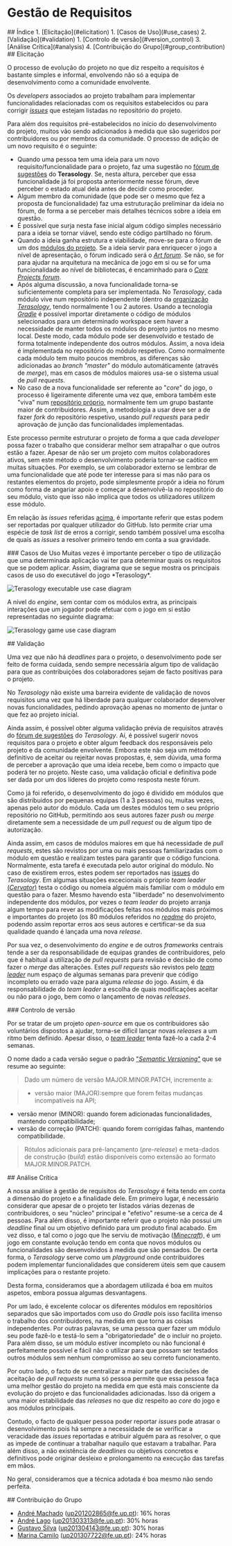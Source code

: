 # Gestão de Requisitos

<a name="index"/>
## Índice
1. [Elicitação](#elicitation)
  1. [Casos de Uso](#use_cases)
2. [Validação](#validation)
  1. [Controlo de versão](#version_control)
3. [Análise Crítica](#analysis)
4. [Contribuição do Grupo](#group_contribution)

<a name="elicitation"/>
## Elicitação

  O processo de evolução do projeto no que diz respeito a requisitos é bastante simples e informal, envolvendo não só a equipa de desenvolvimento como a comunidade envolvente.

  Os *developers* associados ao projeto trabalham para implementar funcionalidades relacionadas com os requisitos estabelecidos ou para corrigir <a name="issues"/>[*issues*](https://github.com/MovingBlocks/Terasology/issues) que estejam listadas no repositório do projeto.
 
 Para além dos requisitos pré-estabelecidos no início do desenvolvimento do projeto, muitos vão sendo adicionados à medida que são sugeridos por contribuidores ou por membros da comunidade. O processo de adição de um novo requisito é o seguinte:
 - Quando uma pessoa tem uma ideia para um novo requisito/funcionalidade para o projeto, faz uma sugestão no [fórum de sugestões](http://forum.terasology.org/forum/suggestions.21/) do **Terasology**. Se, nesta altura, perceber que essa funcionalidade já foi proposta anteriormente nesse fórum, deve perceber o estado atual dela antes de decidir como proceder.
 - Algum membro da comunidade (que pode ser o mesmo que fez a proposta de funcionalidade) faz uma estruturação preliminar da ideia no fórum, de forma a se perceber mais detalhes técnicos sobre a ideia em questão.
 - É possível que surja nesta fase inicial algum código simples necessário para a ideia se tornar viável, sendo este código partilhado no fórum.
 - Quando a ideia ganha estrutura e viabilidade, move-se para o fórum de um dos [módulos do projeto](http://forum.terasology.org/forum/modules.55/). Se a ideia servir para enriquecer o jogo a nível de apresentação, o fórum indicado será o [*Art forum*](http://forum.terasology.org/forum/art-media.25/). Se não, se for para ajudar na arquitetura na mecânica de jogo em si ou se for uma funcionalidade ao nível de bibliotecas, é encaminhado para o [*Core Projects forum*](http://forum.terasology.org/forum/core-projects.54/).
 - Após alguma discussão, a nova funcionalidade torna-se suficientemente completa para ser implementada. No *Terasology*, cada módulo vive num repositório independente (dentro da [organização *Terasology*](https://github.com/Terasology/), tendo normalmente 1 ou 2 autores. Usando a tecnologia [*Gradle*](http://gradle.org/) é possível importar diretamente o código de módulos selecionados para um determinado workspace sem haver a necessidade de manter todos os módulos do projeto juntos no mesmo local. Deste modo, cada módulo pode ser desenvolvido e testado de forma totalmente independente dos outros módulos. Assim, a nova ideia é implementada no repositório do módulo respetivo. Como normalmente cada módulo tem muito poucos membros, as diferenças são adicionadas ao *branch "master"* do módulo automáticamente (através de *merge*), mas em casos de módulos maiores usa-se o sistema usual de *pull requests*.
 - No caso de a nova funcionalidade ser referente ao "*core*" do jogo, o processo é ligeiramente diferente uma vez que, embora também este "viva" num [repositório próprio](https://github.com/MovingBlocks/Terasology), normalmente tem um grupo bastante maior de contribuidores. Assim, a metodologia a usar deve ser a de fazer *fork* do repositório respetivo, usando *pull requests* para pedir aprovação de junção das funcionalidades implementadas.
  
  Este processo permite estruturar o projeto de forma a que cada *developer* possa fazer o trabalho que considerar melhor sem atrapalhar o que outros estão a fazer. Apesar de não ser um projeto com muitos colaboradores ativos, sem este método o desenvolvimento poderia tornar-se caótico em muitas situações. Por exemplo, se um colaborador externo se lembrar de uma funcionalidade que até pode ter interesse para si mas não para os restantes elementos do projeto, pode simplesmente propôr a ideia no fórum como forma de angariar apoio e começar a desenvolvê-la no repositório do seu módulo, visto que isso não implica que todos os utilizadores utilizem esse módulo.

  Em relação às *issues* referidas [acima](#issues), é importante referir que estas podem ser reportadas por qualquer utilizador do GitHub. Isto permite criar uma espécie de *task list* de erros a corrigir, sendo também possível uma escolha de quais as *issues* a resolver primeiro tendo em conta a sua gravidade.

<a name="use_cases"/>
### Casos de Uso
Muitas vezes é importante perceber o tipo de utilização que uma determinada aplicação vai ter para determinar quais os requisitos que se podem aplicar. Assim, diagrama que se segue mostra os principais casos de uso do executável do jogo *Terasology*.

![Terasology executable use case diagram](/ESOF-docs/resources/usecasediagram-executable.png)

A nível do *engine*, sem contar com os módulos extra, as principais interações que um jogador pode efetuar com o jogo em si estão representadas no seguinte diagrama:

![Terasology game use case diagram](/ESOF-docs/resources/usecasediagram-game.png)

<a name="validation"/>
## Validação

Uma vez que não há *deadlines* para o projeto, o desenvolvimento pode ser feito de forma cuidada, sendo sempre necessária algum tipo de validação para que as contribuições dos colaboradores sejam de facto positivas para o projeto.
  
No *Terasology* não existe uma barreira evidente de validação de novos requisitos uma vez que há liberdade para qualquer colaborador desenvolver novas funcionalidades, pedindo aprovação apenas no momento de juntar o que fez ao projeto inicial.

Ainda assim, é possível obter alguma validação prévia de requisitos através do [fórum de sugestões](http://forum.terasology.org/forum/suggestions.21/) do *Terasology*. Aí, é possível sugerir novos requisitos para o projeto e obter algum feedback dos responsáveis pelo projeto e da comunidade envolvente. Embora este não seja um método definitivo de aceitar ou rejeitar novas propostas, é, sem dúvida, uma forma de perceber a aprovação que uma ideia recebe, bem como o impacto que poderá ter no projeto. Neste caso, uma validação oficial e definitiva pode ser dada por um dos líderes do projeto como resposta neste fórum.

Como já foi referido, o desenvolvimento do jogo é dividido em módulos que são distribuidos por pequenas equipas (1 a 3 pessoas) ou, muitas vezes, apenas pelo autor do módulo. Cada um destes módulos tem o seu próprio repositório no GitHub, permitindo aos seus autores fazer *push* ou *merge* diretamente sem a necessidade de um *pull request* ou de algum tipo de autorização.

Ainda assim, em casos de módulos maiores em que há necessidade de *pull requests*, estes são revistos por uma ou mais pessoas familiarizadas com o módulo em questão e realizam testes para garantir que o código funciona. Normalmente, esta tarefa é executada pelo autor original do módulo. No caso de existirem erros, estes podem ser reportados nas [issues](#issues) do *Terasology*. Em algumas situações excecionais o próprio *team leader* [(*Cervator*)](https://github.com/Cervator) testa o código ou nomeia alguém mais familiar com o módulo em questão para o fazer. Mesmo havendo esta "liberdade" no desenvolvimento independente dos módulos, por vezes o *team leader* do projeto arranja algum tempo para rever as modificações feitas nos módulos mais próximos e importantes do projeto (os 80 módulos referidos no [*readme*](https://github.com/MovingBlocks/Terasology/blob/develop/README.markdown#modules) do projeto, podendo assim reportar erros aos seus autores e certificar-se da sua qualidade quando é lançada uma nova *release*.

  Por sua vez, o desenvolvimento do *engine* e de outros *frameworks* centrais tende a ser da responsabilidade de equipas grandes de contribuidores, pelo que é habitual a utilização de *pull requests* para revisão e decisão de como fazer o *merge* das alterações. Estes *pull requests* são revistos pelo [*team leader*](https://github.com/Cervator) num espaço de algumas semanas para prevenir que código incompleto ou errado vaze para alguma *release* do jogo. Assim, é da responsabilidade do *team leader* a escolha de quais modificações aceitar ou não para o jogo, bem como o lançamento de novas *releases*.

<a name="version_control"/>
### Controlo de versão

Por se tratar de um projeto *open-source* em que os contribuidores são voluntários dispostos a ajudar, torna-se díficil lançar novas *releases* a um ritmo bem definido. Apesar disso, o [*team leader*](https://github.com/Cervator) tenta fazê-lo a cada 2-4 semanas.

O nome dado a cada versão segue o padrão ["*Semantic Versioning*"](semver.org) que se resume ao seguinte:
> Dado um número de versão MAJOR.MINOR.PATCH, incremente a:

>- versão maior (MAJOR):sempre que forem feitas mudanças incompatíveis na API;
- versão menor (MINOR): quando forem adicionadas funcionalidades, mantendo compatibilidade;
- versão de correção (PATCH): quando forem corrigidas falhas, mantendo compatibilidade.

> Rótulos adicionais para pré-lançamento (*pre-release*) e meta-dados de construção (*build*) estão disponíveis como extensão ao formato MAJOR.MINOR.PATCH.

<a name="analysis"/>
## Análise Crítica

  A nossa análise à gestão de requisitos do *Terasology* é feita tendo em conta a dimensão do projeto e a finalidade dele. Em primeiro lugar, é necessário considerar que apesar de o projeto ter listados várias dezenas de contribuidores, o seu "núcleo" principal e "efetivo" resume-se a cerca de 4 pessoas. Para além disso, é importante referir que o projeto não possui um *deadline* final ou um objetivo definido para um produto final acabado. Em vez disso, e tal como o jogo que lhe serviu de motivação ([*Minecraft*](https://minecraft.net/)), é um jogo em constante evolução tendo em conta que novos módulos ou funcionalidades são desenvolvidos à medida que são pensados. De certa forma, o *Terasology* serve como um *playground* onde contribuidores podem implementar funcionalidades que considerem úteis sem que causem implicações para o restante projeto.
  
  Desta forma, consideramos que a abordagem utilizada é boa em muitos aspetos, embora possua algumas desvantagens.
  
  Por um lado, é excelente colocar os diferentes módulos em repositórios separados que são importados com uso do *Gradle* pois isso facilita imenso o trabalho dos contribuidores, na medida em que torna as coisas independentes. Por outras palavras, se uma pessoa quer fazer um módulo seu pode fazê-lo e testá-lo sem a "obrigatoriedade" de o incluir no projeto. Para além disso, se um módulo estiver incompleto ou não funcional é perfeitamente possível e fácil não o utilizar para que possam ser testados outros módulos sem nenhum compromisso ao seu correto funcionamento.
  
  Por outro lado, o facto de se centralizar a maior parte das decisões de aceitação de *pull requests* numa só pessoa permite que essa pessoa faça uma melhor gestão do projeto na medida em que está mais consciente da evolução do projeto e das funcionalidades adicionadas. Isso dá origem a uma maior estabilidade das *releases* no que diz respeito ao *core* do jogo e aos módulos principais.
  
  Contudo, o facto de qualquer pessoa poder reportar *issues* pode atrasar o desenvolvimento pois há sempre a necessidade de se verificar a veracidade das *issues* reportadas e atribuir alguém para as resolver, o que as impede de continuar a trabalhar naquilo que estavam a trabalhar. Para além disso, a não existência de *deadlines* ou objetivos concretos e definitivos pode originar desleixo e prolongamento na execução das tarefas em mãos.
  
  No geral, consideramos que a técnica adotada é boa mesmo não sendo perfeita.

<a name="group_contribution"/>
## Contribuição do Grupo

 - [André Machado](https://github.com/andremachado94) (up201202865@fe.up.pt): 16% horas
 - [André Lago](https://github.com/andrelago13) (up201303313@fe.up.pt): 30% horas
 - [Gustavo Silva](https://github.com/gtugablue) (up201304143@fe.up.pt): 30% horas
 - [Marina Camilo](https://github.com/Aniiram) (up201307722@fe.up.pt): 24% horas
